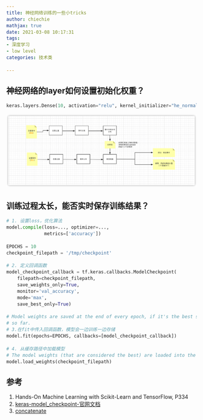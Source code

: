 ```yaml
---
title: 神经网络训练的一些小tricks
author: chiechie
mathjax: true
date: 2021-03-08 10:17:31
tags:
- 深度学习
- low level
categories: 技术类
  
---
```



## 神经网络的layer如何设置初始化权重？

```python
keras.layers.Dense(10, activation="relu", kernel_initializer="he_normal")
```


![3种初始化方法](img.png) 


## 训练过程太长，能否实时保存训练结果？

```python
# 1. 设置loss，优化算法
model.compile(loss=..., optimizer=...,
              metrics=['accuracy'])

EPOCHS = 10
checkpoint_filepath = '/tmp/checkpoint'

# 2. 定义回调函数
model_checkpoint_callback = tf.keras.callbacks.ModelCheckpoint(
    filepath=checkpoint_filepath,
    save_weights_only=True,
    monitor='val_accuracy',
    mode='max',
    save_best_only=True)

# Model weights are saved at the end of every epoch, if it's the best seen
# so far.
# 3.在fit中传入回调函数，模型会一边训练一边存储
model.fit(epochs=EPOCHS, callbacks=[model_checkpoint_callback])

# 4. 从缓存路径中加载模型
# The model weights (that are considered the best) are loaded into the model.
model.load_weights(checkpoint_filepath)
```




## 参考
1. Hands-On Machine Learning with Scikit-Learn and TensorFlow, P334
2. [keras-model_checkpoint-官网文档](https://keras.io/api/callbacks/model_checkpoint/)
3. [concatenate](https://keras.io/api/layers/merging_layers/concatenate/)
